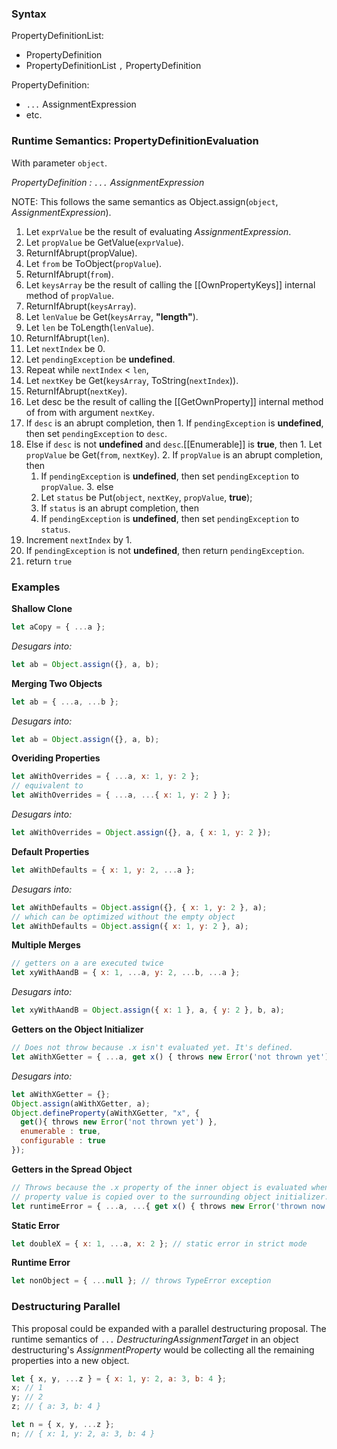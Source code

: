 ### Syntax ###

PropertyDefinitionList:
- PropertyDefinition
- PropertyDefinitionList `,` PropertyDefinition

PropertyDefinition:
- `...` AssignmentExpression
- etc.


### Runtime Semantics: PropertyDefinitionEvaluation ###

With parameter `object`.

_PropertyDefinition : `...` AssignmentExpression_

NOTE: This follows the same semantics as Object.assign(`object`, _AssignmentExpression_).

1. Let `exprValue` be the result of evaluating _AssignmentExpression_.
2. Let `propValue` be GetValue(`exprValue`).
3. ReturnIfAbrupt(propValue).
4. Let `from` be ToObject(`propValue`).
5. ReturnIfAbrupt(`from`).
6. Let `keysArray` be the result of calling the [[OwnPropertyKeys]] internal method of `propValue`.
7. ReturnIfAbrupt(`keysArray`).
8. Let `lenValue` be Get(`keysArray`, __"length"__).
9. Let `len` be ToLength(`lenValue`).
10. ReturnIfAbrupt(`len`).
11. Let `nextIndex` be 0.
12. Let `pendingException` be __undefined__.
13. Repeat while `nextIndex` < `len`,
  1. Let `nextKey` be Get(`keysArray`, ToString(`nextIndex`)).
  2. ReturnIfAbrupt(`nextKey`).
  3. Let desc be the result of calling the [[GetOwnProperty]] internal method of from with argument `nextKey`.
  4. If `desc` is an abrupt completion, then
    1. If `pendingException` is __undefined__, then set `pendingException` to `desc`.
  5. Else if `desc` is not __undefined__ and `desc`.[[Enumerable]] is __true__, then
    1. Let `propValue` be Get(`from`, `nextKey`).
    2. If `propValue` is an abrupt completion, then
      1. If `pendingException` is __undefined__, then set `pendingException` to `propValue`.
    3. else
      1. Let `status` be Put(`object`, `nextKey`, `propValue`, __true__);
      2. If `status` is an abrupt completion, then
        1. If `pendingException` is __undefined__, then set `pendingException` to `status`.
  6. Increment `nextIndex` by 1.
14. If `pendingException` is not __undefined__, then return `pendingException`.
15. return `true`


### Examples ###

__Shallow Clone__
```javascript
let aCopy = { ...a };
```
_Desugars into:_
```javascript
let ab = Object.assign({}, a, b);
```

__Merging Two Objects__
```javascript
let ab = { ...a, ...b };
```
_Desugars into:_
```javascript
let ab = Object.assign({}, a, b);
```

__Overiding Properties__
```javascript
let aWithOverrides = { ...a, x: 1, y: 2 };
// equivalent to
let aWithOverrides = { ...a, ...{ x: 1, y: 2 } };
```
_Desugars into:_
```javascript
let aWithOverrides = Object.assign({}, a, { x: 1, y: 2 });
```

__Default Properties__
```javascript
let aWithDefaults = { x: 1, y: 2, ...a };
```
_Desugars into:_
```javascript
let aWithDefaults = Object.assign({}, { x: 1, y: 2 }, a);
// which can be optimized without the empty object
let aWithDefaults = Object.assign({ x: 1, y: 2 }, a);
```

__Multiple Merges__
```javascript
// getters on a are executed twice
let xyWithAandB = { x: 1, ...a, y: 2, ...b, ...a };
```
_Desugars into:_
```javascript
let xyWithAandB = Object.assign({ x: 1 }, a, { y: 2 }, b, a);
```

__Getters on the Object Initializer__
```javascript
// Does not throw because .x isn't evaluated yet. It's defined.
let aWithXGetter = { ...a, get x() { throws new Error('not thrown yet') } }; 
```
_Desugars into:_
```javascript
let aWithXGetter = {};
Object.assign(aWithXGetter, a);
Object.defineProperty(aWithXGetter, "x", {
  get(){ throws new Error('not thrown yet') },
  enumerable : true,
  configurable : true
});
```

__Getters in the Spread Object__
```javascript
// Throws because the .x property of the inner object is evaluated when the
// property value is copied over to the surrounding object initializer.
let runtimeError = { ...a, ...{ get x() { throws new Error('thrown now') } } };
```

__Static Error__
```javascript
let doubleX = { x: 1, ...a, x: 2 }; // static error in strict mode
```

__Runtime Error__
```javascript
let nonObject = { ...null }; // throws TypeError exception
```


### Destructuring Parallel ###

This proposal could be expanded with a parallel destructuring proposal. The runtime semantics of `...` _DestructuringAssignmentTarget_ in an object destructuring's _AssignmentProperty_ would be collecting all the remaining properties into a new object.

```javascript
let { x, y, ...z } = { x: 1, y: 2, a: 3, b: 4 };
x; // 1
y; // 2
z; // { a: 3, b: 4 }

let n = { x, y, ...z };
n; // { x: 1, y: 2, a: 3, b: 4 }
```

